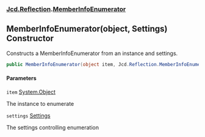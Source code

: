 ### [Jcd.Reflection](Jcd.Reflection.md 'Jcd.Reflection').[MemberInfoEnumerator](Jcd.Reflection.MemberInfoEnumerator.md 'Jcd.Reflection.MemberInfoEnumerator')

## MemberInfoEnumerator(object, Settings) Constructor

Constructs a MemberInfoEnumerator from an instance and settings.

```csharp
public MemberInfoEnumerator(object item, Jcd.Reflection.MemberInfoEnumerator.Settings settings=default(Jcd.Reflection.MemberInfoEnumerator.Settings));
```
#### Parameters

<a name='Jcd.Reflection.MemberInfoEnumerator.MemberInfoEnumerator(object,Jcd.Reflection.MemberInfoEnumerator.Settings).item'></a>

`item` [System.Object](https://docs.microsoft.com/en-us/dotnet/api/System.Object 'System.Object')

The instance to enumerate

<a name='Jcd.Reflection.MemberInfoEnumerator.MemberInfoEnumerator(object,Jcd.Reflection.MemberInfoEnumerator.Settings).settings'></a>

`settings` [Settings](Jcd.Reflection.MemberInfoEnumerator.Settings.md 'Jcd.Reflection.MemberInfoEnumerator.Settings')

The settings controlling enumeration